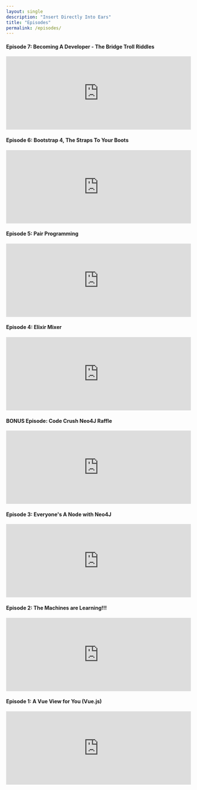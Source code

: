 ```yaml
---
layout: single
description: "Insert Directly Into Ears"
title: "Episodes"
permalink: /episodes/
---
```


<h4>Episode 7: Becoming A Developer - The Bridge Troll Riddles</h4>
<!-- Becoming a Dev -->
<iframe frameborder='0' height='200px' scrolling='no' seamless src='https://embed.simplecast.com/11e92320?color=f5f5f5' width='100%'></iframe>
<h4>Episode 6: Bootstrap 4, The Straps To Your Boots</h4>
<!-- Bootstrap 4 -->
<iframe frameborder='0' height='200px' scrolling='no' seamless src='https://embed.simplecast.com/1ac3f446?color=f5f5f5' width='100%'></iframe>
<h4>Episode 5: Pair Programming</h4>
<!-- Pair Programming -->
<iframe frameborder='0' height='200px' scrolling='no' seamless src='https://embed.simplecast.com/cadf46cf?color=f5f5f5' width='100%'></iframe>
<h4>Episode 4: Elixir Mixer</h4>
<!-- Elixir Mixer -->
<iframe frameborder='0' height='200px' scrolling='no' seamless src='https://embed.simplecast.com/ae088210?color=f5f5f5' width='100%'></iframe>
<h4>BONUS Episode: Code Crush Neo4J Raffle</h4>
<!-- Neo4J Raffle -->
<iframe frameborder='0' height='200px' scrolling='no' seamless src='https://embed.simplecast.com/6edd402c?color=f5f5f5' width='100%'></iframe>
<h4>Episode 3: Everyone's A Node with Neo4J</h4>
<!-- Neo4J Episode 3 -->
<iframe frameborder='0' height='200px' scrolling='no' seamless src='https://embed.simplecast.com/4e99bafb?color=f5f5f5' width='100%'></iframe>
<h4>Episode 2: The Machines are Learning!!! </h4>
<!-- Machine Learning Episode 2 -->
<iframe frameborder='0' height='200px' scrolling='no' seamless src='https://embed.simplecast.com/3586d7d2?color=f5f5f5' width='100%'></iframe>
<!-- Vue Episode 1 -->
<h4>Episode 1: A Vue View for You (Vue.js)</h4>
<iframe frameborder='0' height='200px' scrolling='no' seamless src='https://embed.simplecast.com/58cef492?color=f5f5f5' width='100%'></iframe>
